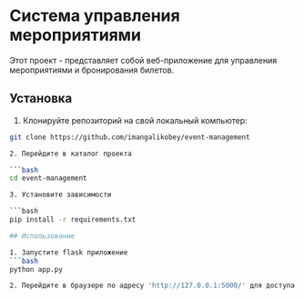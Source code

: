 # Система управления мероприятиями
Этот проект - представляет собой веб-приложение для управления мероприятиями и бронирования билетов.

## Установка

1. Клонируйте репозиторий на свой локальный компьютер:

```bash
git clone https://github.com/imangalikobey/event-management

2. Перейдите в каталог проекта

```bash
cd event-management

3. Установите зависимости

```bash
pip install -r requirements.txt

## Использование

1. Запустите flask приложение
```bash
python app.py

2. Перейдите в браузере по адресу 'http://127.0.0.1:5000/' для доступа к приложению.
